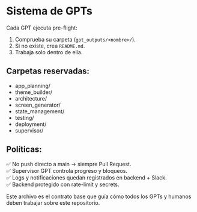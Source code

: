 # Sistema de GPTs

Cada GPT ejecuta pre-flight:
1. Comprueba su carpeta (`gpt_outputs/<nombre>/`).
2. Si no existe, crea `README.md`.
3. Trabaja solo dentro de ella.

## Carpetas reservadas:
- app_planning/
- theme_builder/
- architecture/
- screen_generator/
- state_management/
- testing/
- deployment/
- supervisor/

## Políticas:
✅ No push directo a main → siempre Pull Request.  
✅ Supervisor GPT controla progreso y bloqueos.  
✅ Logs y notificaciones quedan registrados en backend + Slack.  
✅ Backend protegido con rate-limit y secrets.

Este archivo es el contrato base que guía cómo todos los GPTs y humanos deben trabajar sobre este repositorio.

